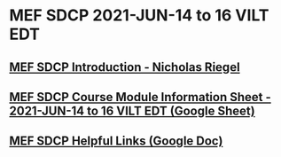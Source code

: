 #  MEF SDCP 2021-JUN-14 to 16 VILT EDT

## [MEF SDCP Introduction - Nicholas Riegel](https://docs.google.com/presentation/d/1dDd9z5g9wYJKA0nkQ3nePmTewDzV1EeT4feaJpl1iT0/edit?usp=sharing)

## [MEF SDCP Course Module Information Sheet - 2021-JUN-14 to 16 VILT EDT (Google Sheet)](https://docs.google.com/spreadsheets/d/1VxbMquzmVX6SxyoY2F71UEZ261upD1gdHKOBLIxeLq8/edit?usp=sharing)

## [MEF SDCP Helpful Links (Google Doc)](https://docs.google.com/document/d/1CEhzOy3CoO7A5GLpZ-TgOyks7mE6EZ4iq-6ft3hRnw0/edit?usp=sharing)
